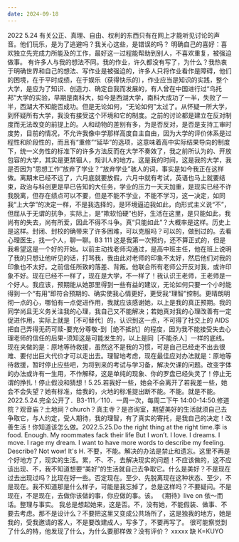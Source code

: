 ```yaml
---
date: 2024-09-18
---
```


2022 5.24
有关公正、真理、自由、权利的东西只有在网上才能听见讨论的声音。他们玩乐，是为了逃避吗？我关心这些，是错误的吗？
明确自己的喜好：喜欢独立先完成力所能及的工作，最好这一过程能帮助到别人，不喜欢重复，被强迫做事。
有许多人与我的想法不同。我的作业，许久都没有写了，为什么？我热衷于明确世界和自己的想法、写作业是被强迫的，许多人只将作业看作是障碍，他们的困境，在于平时成绩，在于娱乐（获得快乐的），作业应当是知识的实践，整个大学，是应为了知识、创造力、确定自我而发展的，有人曾在中国进行过“乌托邦”大学的实验，早期是南科大，如今是西湖大学，南科大成功了一半，失败了一半，西湖大不知能否成功。但是无论如何，“无论如何”太过了。从怀疑一所大学，到怀疑所有大学，我没有接受这个环境和它的制度。之前的讨论都是建立在反对制度而无法改变的前提上的。人和动物的差别有多，为是否反对，是否是支持工审时度势，目前的情况，不允许我像中学那样高度自主自由，因为大学的评价体系是过程性和阶段性的，而且有“重修”“延毕”的选项，这意味着高中实际结果导向的制度下，统一义务性的标准下的许多方法反而在大学不奏效了，我之前所认为的、开放包容的大学，其实是更禁锢人，规训人的地方。这是我的时间，这是我的大学，我是否因为“思想工作”放弃了学业？“放弃学业”骇人的词，事实是如今我正在这样做。离期末已经不远了，六月底就要放假，六月中就有考试，英语也马上就要结束，政治与科创更是早已告知的大任务，学业的压力一天天加重，是现实已经不许我脱离，但存在绩点可以不要，但是不能不学业，不能不学习，这一决定，如同我“上大学”的决定一样，不是我选择的，是环境逼迫我如此，向形式主义说“不”，但屈从于无谓的抗争，实际上，是“欺软怕硬”也好，生活在这里，是只能如此，我尚有的失去，尚有所爱，因此不得不斗争。真“只能如此”？大概率是这样。历史上是这样。封闭、封校的确带来了许多困难，可以克服吗？可以的，做到过的。去看心理医生，找一个人，聊一聊。B3 111 这是我第一次预约，还不算正式的，但是我希望这是一个好的开始。以前主动找老师沟通过，是高中班主任，他在班上说明了我的只想让他听见的话，打骂我，我由此对老师的印象不太好，然后他们对我的印象也不太好。之前信任所致的落差、背叛。他联合所有老师公开反对我，或许印象不好。现在已经不一样了，现在是大学，不一样了！我认识王老师，王老师是一个好人。我应该，预期能从她那里得到一些有益的建议，无论如何只要一个小时能得到一个“有用”即符合预期的、确实使我心情更好，更受我“理智”控制。更晴朗明彻一点的心，哪怕有一点促进作用，我就应该感谢她，以上是我的真正预期。我的同学尚且无义务关注我的心理，我自己又不能解决；若她真对我的心理改善有一定促进作用，实际上就是［不可替代］的，认识到这一点，不可得了社交上的 AIDS 把自己弄得无药可赎-要充分尊敬-到［绝不抵抗］的程度，因为我不能接受失去心理老师的信任的后果-须知这是可能发生的，以上是同［不能杀人］一样的底线。现在夹做的是：原地等待救援，虽然这不是我的习惯，可是自己已经走不出去很难、要付出巨大代价才可以走出去。理智地考虑，现在最佳应对办法就是：原地等待救援，暂时停止应些吧，为将到来的考试与学习备，解决欠课的问题。改变字体的办法或许有一生用，不作解释，这是单纯的现象、你的罗盘已经失灵了！停止无谓的挣扎！停止假没和猜想！5.25.若我好一些，她会不会离开了若我差一些，她会不会失望？她有标准，给我的，火地的标准提出断不能。不能。就是不能。2022.5.24.完全公开了．B3-111／110．一周一次，每周二下午 14:00-14:50.修道院？观音庙？土地祠？church？真主寺？是咨询室，期望美好的生活就须自己去争取它，与人约定，受人期待，我的理智，有了真实的寄托，是我自己的决定！改善生活！你知道该怎么做。2022.5.25.Do the right thing at the right time.李 is food. Enough. My roommates fack their life But I won’t. I love. I dreams. I move. I rage my dream. I want to have more words to describe my feeling. Describe? Not wow! It's H. 不要，不能。解决的办法是禁止和遗忘。这里不再是个好地方了，现实的生活。累，不、不，去解决现实的问题！不应该做的，这不应该出现、不，我不知道想要“美好”的生活就自己去争取它。什么是美好？不是现在过去出现过吗？比现在好一些。否定现在。至少、先脱离现在这种状态、至少，不是现在。我不知道那是什么样子，可能是我忘掉了，总是这样吗？不要疑问。不是现在，不是现在，去做你该做的事，你应做的事。该。
《期待》live on 依～而话。整理与事实。
我总是想起她来，这是否。不，没有她，不能假装、做事、不要去考虑。那不是设计么？不要把这里又变成公共场所了，这是独我的地方，她是我的，受我邀请的客人，不是要改建成人，写多了，不要再写了。
很可能察觉到了什么的特，他发现了什么，为什么要那样做？没有评价？
xxxxx 缺
K=KUYO
